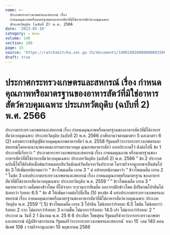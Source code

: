 ```yaml
---
name: >-
  ประกาศกระทรวงเกษตรและสหกรณ์ เรื่อง
  กำหนดคุณภาพหรือมาตรฐานของอาหารสัตว์ที่มิใช่อาหารสัตว์ควบคุมเฉพาะ
  ประเภทวัตถุดิบ (ฉบับที่ 2) พ.ศ. 2566
date: '2023-05-10'
category: ง พิเศษ
volume: 140
section: 108
page: 15
source: 'https://ratchakitcha.soc.go.th/documents/140D108S0000000001500.pdf'
draft: true
---
```


# ประกาศกระทรวงเกษตรและสหกรณ์ เรื่อง กำหนดคุณภาพหรือมาตรฐานของอาหารสัตว์ที่มิใช่อาหารสัตว์ควบคุมเฉพาะ ประเภทวัตถุดิบ (ฉบับที่ 2) พ.ศ. 2566

ประกาศกระทรวงเกษตรและสหกรณ์ เรื่อง กำหนดคุณภาพหรือมาตรฐานของอาหารสัตว์ที่มิใช่อาหารสัตว์ควบคุมเฉพาะ ประเภทวัตถุดิบ (ฉบับที่ 2) พ.ศ. 2566 อาศัยอานาจตามมาตรา 5 และมาตรา 6 (2) แห่งพระราชบัญญัติควบคุมคุณภาพอาหารสัตว์ พ.ศ. 2558 รัฐมนตรีว่าการกระทรวงเกษตรและสหกรณ์โดยคาแนะนาของคณะกรรมการควบคุม คุณภาพอาหารสัตว์ ออกประกาศไว้ ดังต่อไปนี้ ข้อ 1 ประกาศนี้เรียกว่า “ ประกาศกระทรวงเกษตรและสหกรณ์ เรื่อง กาหนดคุณภาพ หรือมาตรฐานของอาหารสัตว์ที่มิใช่อาหารสัตว์ควบคุมเฉพาะ ประเภทวัตถุดิบ (ฉบับที่ 2) พ.ศ. 2566 ” ข้อ 2 ประกาศฉบับนี้ให้ใช้บังคับเมื่อพ้นกำหนดหกสิบวันนับแต่วันถัดจากวันประกาศ ในราชกิจจานุเบกษาเป็นต้นไป ข้อ 3 ให้เพิ่มบทนิยามคาว่า “ ข้าวโพดเมล็ด เกรด 3 ” ต่ อท้ายบทนิยามคาว่า “ ข้าวโพดเมล็ด เกรด 2 ” ในข้อ 3 แห่งประกาศกระทรวงเกษตรและสหกรณ์ เรื่อง กาหนดคุณภาพหรือมาตรฐาน ของอาหารสัตว์ที่มิใช่อาหารสัตว์ควบคุมเฉพาะ ประเภทวัตถุดิบ พ.ศ. 2559 “ “ ข้าวโพดเมล็ด เกรด 3 ” หมายความว่า เมล็ดของข้าวโพด ที่ได้จากก ระบวนการสีเมล็ด ออกจากฝักข้าวโพด มีปริมาณโปรตีนไม่น้อยกว่า ร้อยละ 6.5 ” ข้อ 4 ให้เพิ่มความต่อไปนี้เป็น (5) ของข้อ 4 แห่งประกาศกระทรวงเกษตรและสหกรณ์ เรื่อง กาหนดคุณภาพหรือมาตรฐานของอาหารสัตว์ที่มิใช่อาหารสัตว์ควบคุมเฉพาะ ประเภทวัตถุดิบ พ.ศ. 2559 “( 5) ข้าวโพดเมล็ด เกรด 3 โปรตีน ไม่น้อยกว่าร้อยละ 6.5 ไขมัน ไม่น้อยกว่าร้อยละ 2 กาก ไม่มากกว่าร้อยละ 3 ความชื้น ไม่มากกว่าร้อยละ 14.5 เถ้า ไม่มากกว่าร้อยละ 2 ” ประกาศ ณ วันที่ 2 1 มีนาคม พ.ศ. 25 6 6 ประภัตร โพธสุธน รัฐมนตรีช่วยว่าการกระทรวงเกษตรและสหกรณ์ ปฏิบัติราชการแทน รัฐมนตรีว่าการกระทรวงเกษตรและสหกรณ์ ้ หนา 15 ่ เลม 140 ตอนพิเศษ 108 ง ราชกิจจานุเบกษา 10 พฤษภาคม 2566

